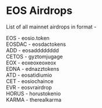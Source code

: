 # EOS Airdrops
List of all mainnet airdrops in format <symbol> - <contract name>

EOS - eosio.token  
EOSDAC - eosdactokens  
ADD - eosadddddddd  
CETOS -  gyztomjugage  
EOX - eoxeoxeoxeox  
EDNA - ednazztokens  
ATD - eosatidiumio  
CET - eosiochaince  
EVR - eosvrairdrop  
HORUS - horustokenio  
KARMA - therealkarma  

